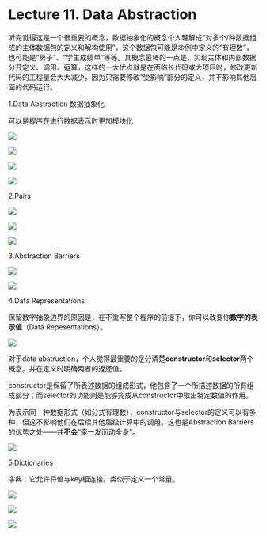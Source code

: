 # Lecture 11. Data Abstraction

听完觉得这是一个很重要的概念，数据抽象化的概念个人理解成“对多个/种数据组成的主体数据包的定义和解构使用”，这个数据包可能是本例中定义的“有理数”，也可能是“房子”、“学生成绩单”等等。其概念最棒的一点是，实现主体和内部数据分开定义、调用、运算，这样的一大优点就是在面临长代码或大项目时，修改更新代码的工程量会大大减少，因为只需要修改“受影响”部分的定义，并不影响其他层面的代码运行。

1.Data Abstraction 数据抽象化

可以是程序在进行数据表示时更加模块化

![](image/1676992137801_j59PM36nn_.png)

![](image/1677030922202_w3i-qUDllj.png)

![](image/1677031010514__FrWlmnDhk.png)

![](image/image_XWce0T5aJG.png)

2.Pairs

![](image/1677034123603_u45UsSv_y3.png)

![](image/1677034208832_pz9nFpFbzX.png)

![](image/1677034528880_lq6fWnsvw5.png)

3.Abstraction Barriers

![](image/image_IWX2B1x4wM.png)

![](image/1677035289605_XRtJJv7tmU.png)

4.Data Representations

保留数字抽象边界的原因是，在不重写整个程序的前提下，你可以改变你**数字的表示值**（Data Repesentations）。

![](image/1677038999186_Yn4eJe9z0H.png)

对于data abstruction，个人觉得最重要的是分清楚**constructor**和**selector**两个概念，并在定义时明确两者的返还值。

constructor是保留了所表述数据的组成形式，他包含了一个所描述数据的所有组成部分；而selector的功能则是能够完成从constructor中取出特定数值的作用。

为表示同一种数据形式（如分式有理数），constructor与selector的定义可以有多种，但这不影响他们在后续其他层级计算中的调用。这也是Abstraction Barriers的优势之处——并**不会**“牵一发而动全身”。

![](image/image_CN8Ov-YVly.png)

5.Dictionaries

字典：它允许将值与key相连接。类似于定义一个常量。

![](image/1677040157708_vYmrFfyeTx.png)

![](image/1677040634731_WWbRiYvBJp.png)

![](image/1677040506342_VB3g3NIpVB.png)
